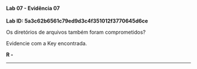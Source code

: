 
#### Lab 07 - Evidência 07

**Lab ID: 5a3c62b6561c79ed9d3c4f351012f3770645d6ce**


Os diretórios de arquivos também foram comprometidos?  
  
Evidencie com a Key encontrada.

**R -**

---

